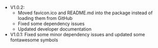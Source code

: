 - V1.0.2:
  - Moved favicon.ico and README.md into the package instead of loading them from GitHub
  - Fixed some dependency issues
  - Updated developer documentation
- V1.0.1: Fixed some minor dependency issues and updated some fontawesome symbols
